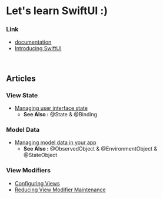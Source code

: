 # Let's learn SwiftUI :)

### Link
- <a href="https://developer.apple.com/documentation/swiftui">documentation</a>
- <a href="https://developer.apple.com/tutorials/swiftui">Introducing SwiftUI</a>

<br>

## Articles

### View State
- <a href="https://github.com/kyeoeol/swiftui-learning/wiki/Managing-user-interface-state">Managing user interface state</a>
  - **See Also :** @State & @Binding
  
### Model Data
- <a href="https://github.com/kyeoeol/swiftui-learning/wiki/Managing-model-data-in-your-app">Managing model data in your app</a>
  - **See Also :** @ObservedObject & @EnvironmentObject & @StateObject

### View Modifiers
- <a href="https://github.com/kyeoeol/swiftui-learning/wiki/Configuring-Views">Configuring Views</a>
- <a href="https://github.com/kyeoeol/swiftui-learning/wiki/Reducing-View-Modifier-Maintenance">Reducing View Modifier Maintenance</a>
